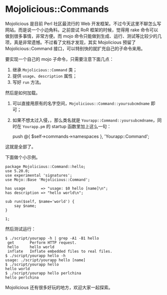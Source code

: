 # Mojolicious::Commands

Mojolicious 是目前 Perl 社区最流行的 Web 开发框架。不过今天这里不聊怎么写网站。而是说一个小边角料。之前尝试 RoR 框架的时候，觉得用 rake 命令可以做到很多事情，非常方便。而 mojo 命令只能做到生成、运行、测试等比较少的几项，真是非常遗憾。不过看了文档才发现，其实 Mojolicious 预留了 Mojolicious::Command 接口，可以特别快的就扩充自己的子命令来用。

要实现一个自己的 mojo 子命令，只需要注意下面几点：

1. 继承 `Mojolicious::Command` 类；
2. 提供 `usage`、`description` 属性；
3. 写好 `run` 方法。

然后是如何加载。

1. 可以直接用原有的名字空间，`Mojolicious::Command::yoursubcmdname` 即可；
2. 如果不想太过入侵，，那么类名就是 `Yourapp::Command::yoursubcmdname`，同时在 `Yourapp.pm` 的 startup 函数里加上这么一句：


    push @{ $self->commands->namespaces }, 'Yourapp::Command';

这就是全部了。

下面做个小示例。

    package Mojolicious::Command::hello;
    use 5.20.0;
    use experimental 'signatures';
    use Mojo::Base 'Mojolicious::Command';
    
    has usage       => "usage: $0 hello [name]\n";
    has description => "hello world\n";
    
    sub run($self, $name='world') {
        say $name;
    }
    
    1;

然后测试运行：

    $ ./script/yourapp -h | grep -A1 -B1 hello
     get       Perform HTTP request.
     hello     hello world
     inflate   Inflate embedded files to real files.
    $ ./script/yourapp hello -h
    usage: ./script/yourapp hello [name]
    $ ./script/yourapp hello
    hello world
    $ ./script/yourapp hello perlchina
    hello perlchina

Mojolicious 还有很多好玩的地方，欢迎大家一起探索。
